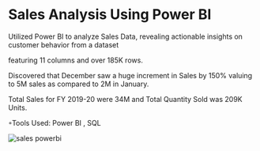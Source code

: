 # Sales Analysis Using Power BI
 
Utilized Power BI to analyze Sales Data, revealing actionable insights on customer behavior from a dataset

featuring 11 columns and over 185K rows.

Discovered that December saw a huge increment in Sales by 150% valuing to 5M sales as compared to 2M
in January.

Total Sales for FY 2019-20 were 34M and Total Quantity Sold was 209K Units.

◦Tools Used: Power BI , SQL


![sales powerbi](https://github.com/user-attachments/assets/3596be30-50a1-4c54-9d49-16faf1759b22)
